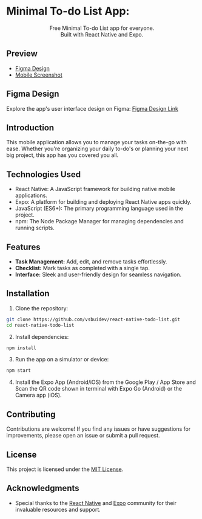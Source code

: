 # Minimal To-do List App:

<p align="center">
  Free Minimal To-do List app for everyone. <br />Built with React Native and Expo.
</p>

## Preview

- [Figma Design](./Preview/Design.png)
- [Mobile Screenshot](./Preview/Screenshot.PNG)

## Figma Design

Explore the app's user interface design on Figma: [Figma Design Link](https://www.figma.com/community/file/1350344600031523800/minimal-to-do-list-app)

## Introduction

This mobile application allows you to manage your tasks on-the-go with ease. Whether you're organizing your daily to-do's or planning your next big project, this app has you covered you all.

## Technologies Used

- React Native: A JavaScript framework for building native mobile applications.
- Expo: A platform for building and deploying React Native apps quickly.
- JavaScript (ES6+): The primary programming language used in the project.
- npm: The Node Package Manager for managing dependencies and running scripts.

## Features

- **Task Management:** Add, edit, and remove tasks effortlessly.
- **Checklist:** Mark tasks as completed with a single tap.
- **Interface:** Sleek and user-friendly design for seamless navigation.

## Installation

1. Clone the repository:

```bash
git clone https://github.com/vsbuidev/react-native-todo-list.git
cd react-native-todo-list
```

2. Install dependencies:

```bash
npm install
```

3. Run the app on a simulator or device:

```bash
npm start
```

4. Install the Expo App (Android/iOS) from the Google Play / App Store and Scan the QR code shown in terminal with Expo Go (Android) or the Camera app (iOS).

## Contributing

Contributions are welcome! If you find any issues or have suggestions for improvements, please open an issue or submit a pull request.

## License

This project is licensed under the [MIT License](LICENSE).

## Acknowledgments

- Special thanks to the [React Native](https://reactnative.dev/) and [Expo](https://expo.dev/) community for their invaluable resources and support.
